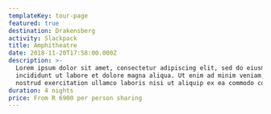 ```yaml
---
templateKey: tour-page
featured: true
destination: Drakensberg
activity: Slackpack
title: Amphitheatre
date: 2018-11-20T17:58:00.000Z
description: >-
  Lorem ipsum dolor sit amet, consectetur adipiscing elit, sed do eiusmod tempor
  incididunt ut labore et dolore magna aliqua. Ut enim ad minim veniam, quis
  nostrud exercitation ullamco laboris nisi ut aliquip ex ea commodo consequat.
duration: 4 nights
price: From R 6900 per person sharing
---
```


